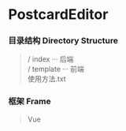 # PostcardEditor

### 目录结构 Directory Structure
> / index ··· 后端 <br/>
> / template ··· 前端 <br/>
> 使用方法.txt
> 

### 框架 Frame
> Vue
